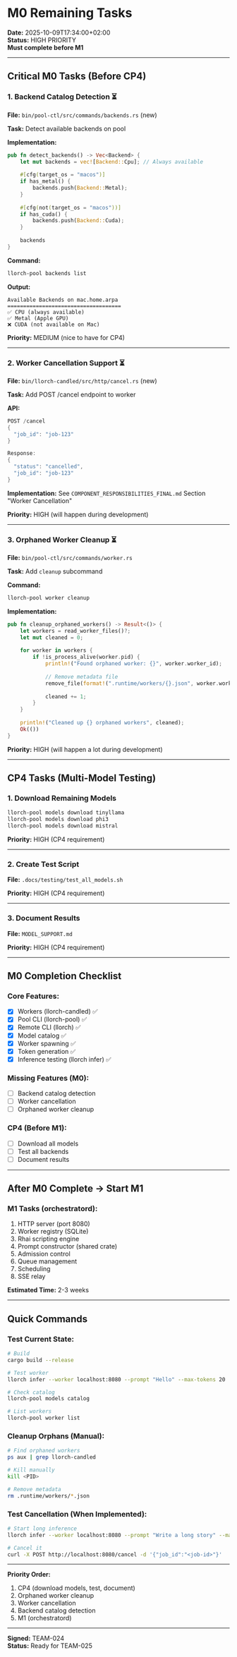# M0 Remaining Tasks

**Date:** 2025-10-09T17:34:00+02:00  
**Status:** HIGH PRIORITY  
**Must complete before M1**

---

## Critical M0 Tasks (Before CP4)

### 1. Backend Catalog Detection ⏳
**File:** `bin/pool-ctl/src/commands/backends.rs` (new)

**Task:** Detect available backends on pool

**Implementation:**
```rust
pub fn detect_backends() -> Vec<Backend> {
    let mut backends = vec![Backend::Cpu]; // Always available
    
    #[cfg(target_os = "macos")]
    if has_metal() {
        backends.push(Backend::Metal);
    }
    
    #[cfg(not(target_os = "macos"))]
    if has_cuda() {
        backends.push(Backend::Cuda);
    }
    
    backends
}
```

**Command:**
```bash
llorch-pool backends list
```

**Output:**
```
Available Backends on mac.home.arpa
====================================
✅ CPU (always available)
✅ Metal (Apple GPU)
❌ CUDA (not available on Mac)
```

**Priority:** MEDIUM (nice to have for CP4)

---

### 2. Worker Cancellation Support ⏳
**File:** `bin/llorch-candled/src/http/cancel.rs` (new)

**Task:** Add POST /cancel endpoint to worker

**API:**
```rust
POST /cancel
{
  "job_id": "job-123"
}

Response:
{
  "status": "cancelled",
  "job_id": "job-123"
}
```

**Implementation:** See `COMPONENT_RESPONSIBILITIES_FINAL.md` Section "Worker Cancellation"

**Priority:** HIGH (will happen during development)

---

### 3. Orphaned Worker Cleanup ⏳
**File:** `bin/pool-ctl/src/commands/worker.rs`

**Task:** Add `cleanup` subcommand

**Command:**
```bash
llorch-pool worker cleanup
```

**Implementation:**
```rust
pub fn cleanup_orphaned_workers() -> Result<()> {
    let workers = read_worker_files()?;
    let mut cleaned = 0;
    
    for worker in workers {
        if !is_process_alive(worker.pid) {
            println!("Found orphaned worker: {}", worker.worker_id);
            
            // Remove metadata file
            remove_file(format!(".runtime/workers/{}.json", worker.worker_id))?;
            
            cleaned += 1;
        }
    }
    
    println!("Cleaned up {} orphaned workers", cleaned);
    Ok(())
}
```

**Priority:** HIGH (will happen a lot during development)

---

## CP4 Tasks (Multi-Model Testing)

### 1. Download Remaining Models
```bash
llorch-pool models download tinyllama
llorch-pool models download phi3
llorch-pool models download mistral
```

**Priority:** HIGH (CP4 requirement)

---

### 2. Create Test Script
**File:** `.docs/testing/test_all_models.sh`

**Priority:** HIGH (CP4 requirement)

---

### 3. Document Results
**File:** `MODEL_SUPPORT.md`

**Priority:** HIGH (CP4 requirement)

---

## M0 Completion Checklist

### Core Features:
- [x] Workers (llorch-candled) ✅
- [x] Pool CLI (llorch-pool) ✅
- [x] Remote CLI (llorch) ✅
- [x] Model catalog ✅
- [x] Worker spawning ✅
- [x] Token generation ✅
- [x] Inference testing (llorch infer) ✅

### Missing Features (M0):
- [ ] Backend catalog detection
- [ ] Worker cancellation
- [ ] Orphaned worker cleanup

### CP4 (Before M1):
- [ ] Download all models
- [ ] Test all backends
- [ ] Document results

---

## After M0 Complete → Start M1

### M1 Tasks (orchestratord):
1. HTTP server (port 8080)
2. Worker registry (SQLite)
3. Rhai scripting engine
4. Prompt constructor (shared crate)
5. Admission control
6. Queue management
7. Scheduling
8. SSE relay

**Estimated Time:** 2-3 weeks

---

## Quick Commands

### Test Current State:
```bash
# Build
cargo build --release

# Test worker
llorch infer --worker localhost:8080 --prompt "Hello" --max-tokens 20

# Check catalog
llorch-pool models catalog

# List workers
llorch-pool worker list
```

### Cleanup Orphans (Manual):
```bash
# Find orphaned workers
ps aux | grep llorch-candled

# Kill manually
kill <PID>

# Remove metadata
rm .runtime/workers/*.json
```

### Test Cancellation (When Implemented):
```bash
# Start long inference
llorch infer --worker localhost:8080 --prompt "Write a long story" --max-tokens 1000 &

# Cancel it
curl -X POST http://localhost:8080/cancel -d '{"job_id":"<job-id>"}'
```

---

**Priority Order:**
1. CP4 (download models, test, document)
2. Orphaned worker cleanup
3. Worker cancellation
4. Backend catalog detection
5. M1 (orchestratord)

---

**Signed:** TEAM-024  
**Status:** Ready for TEAM-025
